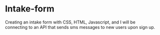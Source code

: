 # Intake-form
Creating an intake form with CSS, HTML, Javascript, and I will be connecting to an API that sends sms messages to new users upon sign up.
